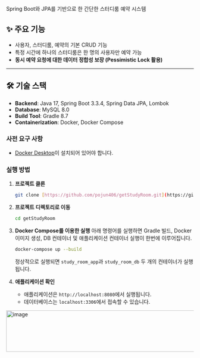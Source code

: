 Spring Boot와 JPA를 기반으로 한 간단한 스터디룸 예약 시스템

## ✨ 주요 기능

-   사용자, 스터디룸, 예약의 기본 CRUD 기능
-   특정 시간에 하나의 스터디룸은 한 명의 사용자만 예약 가능
-   **동시 예약 요청에 대한 데이터 정합성 보장 (Pessimistic Lock 활용)**

---

## 🛠️ 기술 스택

-   **Backend**: Java 17, Spring Boot 3.3.4, Spring Data JPA, Lombok
-   **Database**: MySQL 8.0
-   **Build Tool**: Gradle 8.7
-   **Containerization**: Docker, Docker Compose

### 사전 요구 사항

-   [Docker Desktop](https://www.docker.com/products/docker-desktop/)이 설치되어 있어야 합니다.

### 실행 방법

1.  **프로젝트 클론**
    ```bash
    git clone [https://github.com/pojun406/getStudyRoom.git](https://github.com/pojun406/getStudyRoom.git)
    ```

2.  **프로젝트 디렉토리로 이동**
    ```bash
    cd getStudyRoom
    ```

3.  **Docker Compose를 이용한 실행**
    아래 명령어를 실행하면 Gradle 빌드, Docker 이미지 생성, DB 컨테이너 및 애플리케이션 컨테이너 실행이 한번에 이루어집니다.

    ```bash
    docker-compose up --build
    ```
    정상적으로 실행되면 `study_room_app`과 `study_room_db` 두 개의 컨테이너가 실행됩니다.

4.  **애플리케이션 확인**
    -   애플리케이션은 `http://localhost:8080`에서 실행됩니다.
    -   데이터베이스는 `localhost:3306`에서 접속할 수 있습니다.
<img width="2014" height="111" alt="image" src="https://github.com/user-attachments/assets/21f447c6-1c0c-4c11-91f6-34b7f0c84e08" />

